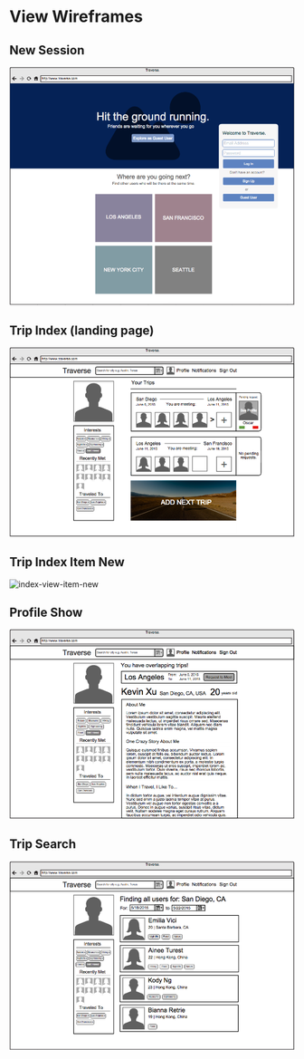 # View Wireframes

## New Session
![log-in]

## Trip Index (landing page)
![index-view]

## Trip Index Item New
![index-view-item-new]

## Profile Show
![profile-view]

## Trip Search
![trip-search]

[log-in]: ./wireframes/log_in.png
[index-view]: ./wireframes/index_view.png
[index-view-item-new]: ./wireframs/index_view_item_new.png
[profile-view]: ./wireframes/profile_view.png
[trip-search]: ./wireframes/trip_search.png
